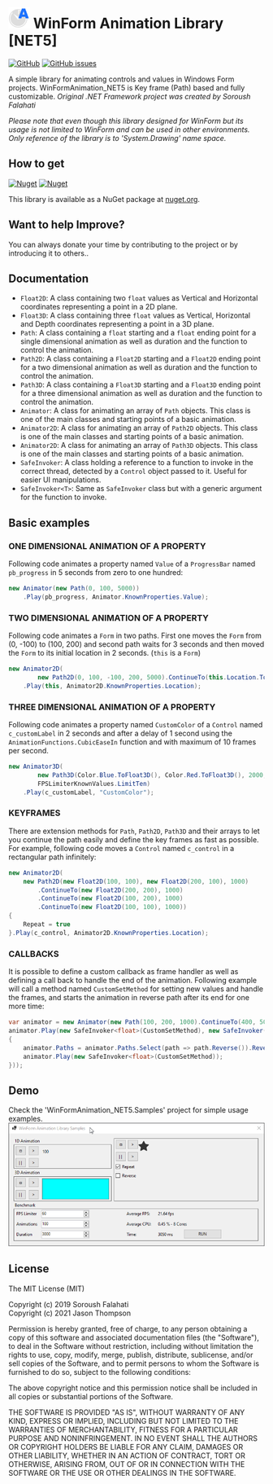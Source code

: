 # <img src="WinFormAnimation_NET5/Icon.png" width="42" alt="Icon"> WinForm Animation Library [NET5]
[![GitHub](https://img.shields.io/github/license/crytilis/WinFormAnimation_NET5)](https://github.com/Crytilis/WinFormAnimation_NET5/blob/master/LICENSE.md)
[![GitHub issues](https://img.shields.io/github/issues/crytilis/WinFormAnimation_NET5)](https://github.com/Crytilis/WinFormAnimation_NET5/issues)

A simple library for animating controls and values in Windows Form projects. WinFormAnimation_NET5 is Key frame (Path) based and fully customizable. 
*Original .NET Framework project was created by Soroush Falahati*

*Please note that even though this library designed for WinForm but its usage is not limited to WinForm and can be used in other environments. Only reference of the library is to 'System.Drawing' name space.*

## How to get
[![Nuget](https://img.shields.io/nuget/dt/WinFormAnimation-NET5?color=blue)](https://www.nuget.org/packages/WinFormAnimation-NET5)
[![Nuget](https://img.shields.io/nuget/v/WinFormAnimation-NET5)](https://www.nuget.org/packages/WinFormAnimation-NET5)

This library is available as a NuGet package at [nuget.org](https://www.nuget.org/packages/WinFormAnimation_NET5/).

## Want to help Improve?
You can always donate your time by contributing to the project or by introducing it to others..

## Documentation

* `Float2D`: A class containing two `float` values as Vertical and Horizontal coordinates representing a point in a 2D plane.
* `Float3D`: A class containing three `float` values as Vertical, Horizontal and Depth coordinates representing a point in a 3D plane.
* `Path`: A class containing a `float` starting and a `float` ending point for a single dimensional animation as well as duration and the function to control the animation.
* `Path2D`: A class containing a `Float2D` starting and a `Float2D` ending point for a two dimensional animation as well as duration and the function to control the animation.
* `Path3D`: A class containing a `Float3D` starting and a `Float3D` ending point for a three dimensional animation as well as duration and the function to control the animation.
* `Animator`: A class for animating an array of `Path` objects. This class is one of the main classes and starting points of a basic animation.
* `Animator2D`: A class for animating an array of `Path2D` objects. This class is one of the main classes and starting points of a basic animation.
* `Animator2D`: A class for animating an array of `Path3D` objects. This class is one of the main classes and starting points of a basic animation.
* `SafeInvoker`: A class holding a reference to a function to invoke in the correct thread, detected by a `Control` object passed to it. Useful for easier UI manipulations.
* `SafeInvoker<T>`: Same as `SafeInvoker` class but with a generic argument for the function to invoke.

## Basic examples
### ONE DIMENSIONAL ANIMATION OF A PROPERTY
Following code animates a property named `Value` of a `ProgressBar` named `pb_progress` in 5 seconds from zero to one hundred:
```C#
new Animator(new Path(0, 100, 5000))
    .Play(pb_progress, Animator.KnownProperties.Value);
```

### TWO DIMENSIONAL ANIMATION OF A PROPERTY
Following code animates a `Form` in two paths. First one moves the `Form` from (0, -100) to (100, 200) and second path waits for 3 seconds and then moved the `Form` to its initial location in 2 seconds. (`this` is a `Form`)
```C#
new Animator2D(
        new Path2D(0, 100, -100, 200, 5000).ContinueTo(this.Location.ToFloat2D(), 2000, 3000))
    .Play(this, Animator2D.KnownProperties.Location);
```

### THREE DIMENSIONAL ANIMATION OF A PROPERTY
Following code animates a property named `CustomColor` of a `Control` named `c_customLabel` in 2 seconds and after a delay of 1 second using the `AnimationFunctions.CubicEaseIn` function and with maximum of 10 frames per second.
```C#
new Animator3D(
        new Path3D(Color.Blue.ToFloat3D(), Color.Red.ToFloat3D(), 2000, 1000, AnimationFunctions.CubicEaseIn), 
        FPSLimiterKnownValues.LimitTen)
    .Play(c_customLabel, "CustomColor");
```


### KEYFRAMES
There are extension methods for `Path`, `Path2D`, `Path3D` and their arrays to let you continue the path easily and define the key frames as fast as possible. For example, following code moves a `Control` named `c_control` in a rectangular path infinitely:
```C#
new Animator2D(
    new Path2D(new Float2D(100, 100), new Float2D(200, 100), 1000)
        .ContinueTo(new Float2D(200, 200), 1000)
        .ContinueTo(new Float2D(100, 200), 1000)
        .ContinueTo(new Float2D(100, 100), 1000))
{
    Repeat = true
}.Play(c_control, Animator2D.KnownProperties.Location);
```

### CALLBACKS
It is possible to define a custom callback as frame handler as well as defining a call back to handle the end of the animation. Following example will call a method named `CustomSetMethod` for setting new values and handle the frames, and starts the animation in reverse path after its end for one more time:

```C#
var animator = new Animator(new Path(100, 200, 1000).ContinueTo(400, 500));
animator.Play(new SafeInvoker<float>(CustomSetMethod), new SafeInvoker(() =>
{
    animator.Paths = animator.Paths.Select(path => path.Reverse()).Reverse().ToArray();
    animator.Play(new SafeInvoker<float>(CustomSetMethod));
}));
```

## Demo
Check the 'WinFormAnimation_NET5.Samples' project for simple usage examples.
![Screenshot](/preview.gif?raw=true "Preview")

## License
The MIT License (MIT)

Copyright (c) 2019 Soroush Falahati  
Copyright (c) 2021 Jason Thompson  

Permission is hereby granted, free of charge, to any person obtaining a copy
of this software and associated documentation files (the "Software"), to deal
in the Software without restriction, including without limitation the rights
to use, copy, modify, merge, publish, distribute, sublicense, and/or sell
copies of the Software, and to permit persons to whom the Software is
furnished to do so, subject to the following conditions:

The above copyright notice and this permission notice shall be included in all
copies or substantial portions of the Software.

THE SOFTWARE IS PROVIDED "AS IS", WITHOUT WARRANTY OF ANY KIND, EXPRESS OR
IMPLIED, INCLUDING BUT NOT LIMITED TO THE WARRANTIES OF MERCHANTABILITY,
FITNESS FOR A PARTICULAR PURPOSE AND NONINFRINGEMENT. IN NO EVENT SHALL THE
AUTHORS OR COPYRIGHT HOLDERS BE LIABLE FOR ANY CLAIM, DAMAGES OR OTHER
LIABILITY, WHETHER IN AN ACTION OF CONTRACT, TORT OR OTHERWISE, ARISING FROM,
OUT OF OR IN CONNECTION WITH THE SOFTWARE OR THE USE OR OTHER DEALINGS IN THE
SOFTWARE.

